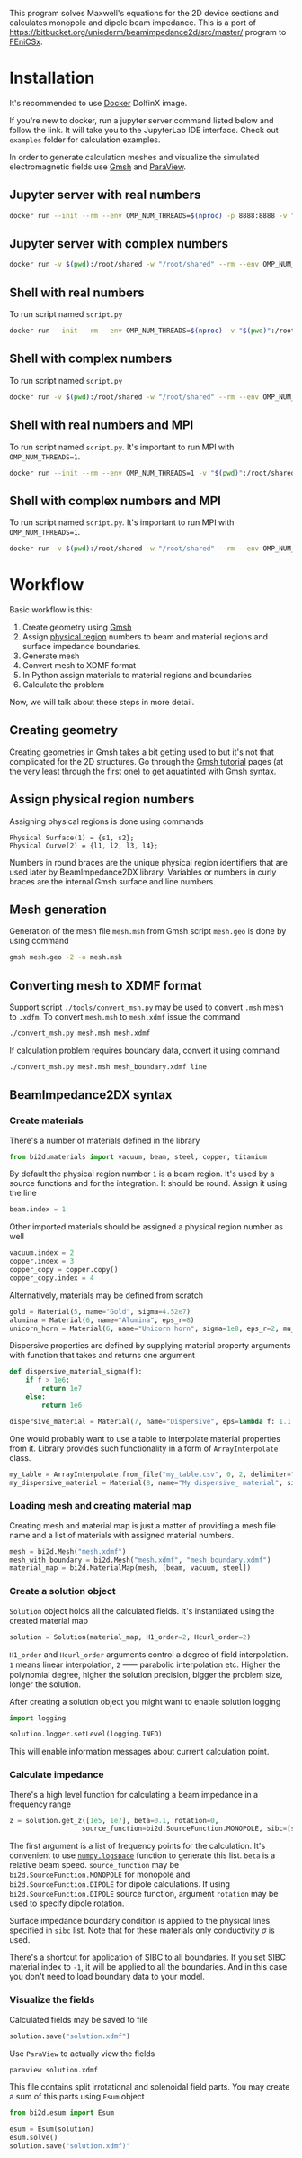This program solves Maxwell's equations for the 2D device sections and calculates monopole and dipole beam impedance.
This is a port of <https://bitbucket.org/uniederm/beamimpedance2d/src/master/> program to [FEniCSx](https://fenicsproject.org/).

# Installation

It's recommended to use [Docker](https://www.docker.com/) DolfinX image.

If you're new to docker, run a jupyter server command listed below and follow the link. It will take you to the JupyterLab IDE interface.
Check out `examples` folder for calculation examples.

In order to generate calculation meshes and visualize the simulated electromagnetic fields use
[Gmsh](https://gmsh.info/) and [ParaView](https://www.paraview.org/).

## Jupyter server with real numbers
```bash
docker run --init --rm --env OMP_NUM_THREADS=$(nproc) -p 8888:8888 -v "$(pwd)":/root/shared -w /root/shared dolfinx/lab
```

## Jupyter server with complex numbers
```bash
docker run -v $(pwd):/root/shared -w "/root/shared" --rm --env OMP_NUM_THREADS=$(nproc) --env LD_LIBRARY_PATH=/usr/local/dolfinx-complex/lib --env PATH=/usr/local/dolfinx-complex/bin:/usr/local/gmsh-4.6.0-Linux64-sdk/bin:/usr/local/sbin:/usr/local/bin:/usr/sbin:/usr/bin:/sbin:/bin --env PKG_CONFIG_PATH=/usr/local/dolfinx-complex/lib/pkgconfig --env PETSC_ARCH=linux-gnu-complex-32 --env PYTHONPATH=/usr/local/dolfinx-complex/lib/python3.8/dist-packages -p 8888:8888 dolfinx/lab
```

## Shell with real numbers
To run script named `script.py`
```bash
docker run --init --rm --env OMP_NUM_THREADS=$(nproc) -v "$(pwd)":/root/shared -w /root/shared dolfinx/dolfinx python3 script.py
```

## Shell with complex numbers
To run script named `script.py`
```bash
docker run -v $(pwd):/root/shared -w "/root/shared" --rm --env OMP_NUM_THREADS=$(nproc) --env LD_LIBRARY_PATH=/usr/local/dolfinx-complex/lib --env PATH=/usr/local/dolfinx-complex/bin:/usr/local/gmsh-4.6.0-Linux64-sdk/bin:/usr/local/sbin:/usr/local/bin:/usr/sbin:/usr/bin:/sbin:/bin --env PKG_CONFIG_PATH=/usr/local/dolfinx-complex/lib/pkgconfig --env PETSC_ARCH=linux-gnu-complex-32 --env PYTHONPATH=/usr/local/dolfinx-complex/lib/python3.8/dist-packages dolfinx/dolfinx python3 script.py
```

## Shell with real numbers and MPI
To run script named `script.py`. It's important to run MPI with `OMP_NUM_THREADS=1`.
```bash
docker run --init --rm --env OMP_NUM_THREADS=1 -v "$(pwd)":/root/shared -w /root/shared dolfinx/dolfinx mpirun --host localhost:$(nproc) -n $(nproc) python3 script.py
```

## Shell with complex numbers and MPI
To run script named `script.py`. It's important to run MPI with `OMP_NUM_THREADS=1`.
```bash
docker run -v $(pwd):/root/shared -w "/root/shared" --rm --env OMP_NUM_THREADS=1 --env LD_LIBRARY_PATH=/usr/local/dolfinx-complex/lib --env PATH=/usr/local/dolfinx-complex/bin:/usr/local/gmsh-4.6.0-Linux64-sdk/bin:/usr/local/sbin:/usr/local/bin:/usr/sbin:/usr/bin:/sbin:/bin --env PKG_CONFIG_PATH=/usr/local/dolfinx-complex/lib/pkgconfig --env PETSC_ARCH=linux-gnu-complex-32 --env PYTHONPATH=/usr/local/dolfinx-complex/lib/python3.8/dist-packages dolfinx/dolfinx mpirun --host localhost:$(nproc) -n $(nproc) python3 script.py
```

# Workflow

Basic workflow is this:
1. Create geometry using [Gmsh](https://gmsh.info/)
1. Assign [physical region](https://gmsh.info/doc/texinfo/gmsh.html#t1) numbers to beam and material regions and surface
   impedance boundaries.
1. Generate mesh
1. Convert mesh to XDMF format
1. In Python assign materials to material regions and boundaries
1. Calculate the problem

Now, we will talk about these steps in more detail.

## Creating geometry

Creating geometries in Gmsh takes a bit getting used to but it's not that complicated for the 2D structures.
Go through the [Gmsh tutorial](https://gmsh.info/doc/texinfo/gmsh.html#Tutorial) pages (at the very least through the
first one) to get aquatinted with Gmsh syntax.

## Assign physical region numbers

Assigning physical regions is done using commands
```gmsh
Physical Surface(1) = {s1, s2};
Physical Curve(2) = {l1, l2, l3, l4};
```
Numbers in round braces are the unique physical region identifiers that are used later by BeamImpedance2DX library.
Variables or numbers in curly braces are the internal Gmsh surface and line numbers.

## Mesh generation

Generation of the mesh file `mesh.msh` from Gmsh script `mesh.geo` is done by using command
```bash
gmsh mesh.geo -2 -o mesh.msh
```

## Converting mesh to XDMF format

Support script `./tools/convert_msh.py` may be used to convert `.msh` mesh to `.xdfm`.
To convert `mesh.msh` to `mesh.xdmf` issue the command
```bash
./convert_msh.py mesh.msh mesh.xdmf
```
If calculation problem requires boundary data, convert it using command
```bash
./convert_msh.py mesh.msh mesh_boundary.xdmf line
```

## BeamImpedance2DX syntax

### Create materials

There's a number of materials defined in the library
```python
from bi2d.materials import vacuum, beam, steel, copper, titanium
```

By default the physical region number `1` is a beam region. It's used by a source functions and for the integration.
It should be round. Assign it using the line
```python
beam.index = 1
```
Other imported materials should be assigned a physical region number as well
```python
vacuum.index = 2
copper.index = 3
copper_copy = copper.copy()
copper_copy.index = 4
```
Alternatively, materials may be defined from scratch
```python
gold = Material(5, name="Gold", sigma=4.52e7)
alumina = Material(6, name="Alumina", eps_r=8)
unicorn_horn = Material(6, name="Unicorn horn", sigma=1e8, eps_r=2, mu_r_re=0.1, mu_r_im=0.2)
```
Dispersive properties are defined by supplying material property arguments with function that takes and returns one argument
```python
def dispersive_material_sigma(f):
    if f > 1e6:
        return 1e7
    else:
        return 1e6

dispersive_material = Material(7, name="Dispersive", eps=lambda f: 1.1 * (f/1e8), sigma=dispersive_material_sigma)
```
One would probably want to use a table to interpolate material properties from it. Library provides such functionality
in a form of `ArrayInterpolate` class.
```python
my_table = ArrayInterpolate.from_file("my_table.csv", 0, 2, delimiter=",") # x=column 0, y=column 2
my_dispersive_material = Material(8, name="My dispersive_ material", sigma=my_table.interp)
```

### Loading mesh and creating material map

Creating mesh and material map is just a matter of providing a mesh file name and a list of materials with assigned
material numbers.
```python
mesh = bi2d.Mesh("mesh.xdmf")
mesh_with_boundary = bi2d.Mesh("mesh.xdmf", "mesh_boundary.xdmf")
material_map = bi2d.MaterialMap(mesh, [beam, vacuum, steel])
```

### Create a solution object

`Solution` object holds all the calculated fields. It's instantiated using the created material map
```python
solution = Solution(material_map, H1_order=2, Hcurl_order=2)
```

`H1_order` and `Hcurl_order` arguments control a degree of field interpolation. `1` means linear interpolation, `2` ⸺
parabolic interpolation etc.
Higher the polynomial degree, higher the solution precision, bigger the problem size, longer the solution.

After creating a solution object you might want to enable solution logging
```python
import logging

solution.logger.setLevel(logging.INFO)
```
This will enable information messages about current calculation point.

### Calculate impedance

There's a high level function for calculating a beam impedance in a frequency range
```python
z = solution.get_z([1e5, 1e7], beta=0.1, rotation=0,
                  source_function=bi2d.SourceFunction.MONOPOLE, sibc=[steel, copper, titanium])
```
The first argument is a list of frequency points for the calculation. It's convenient to use
[`numpy.logspace`](https://numpy.org/doc/stable/reference/generated/numpy.logspace.html?highlight=logspace#numpy.logspace)
function to generate this list.
`beta` is a relative beam speed.
`source_function` may be `bi2d.SourceFunction.MONOPOLE` for monopole and `bi2d.SourceFunction.DIPOLE` for
dipole calculations.
If using `bi2d.SourceFunction.DIPOLE` source function, argument `rotation` may be used to specify dipole rotation.

Surface impedance boundary condition is applied to the physical lines specified in `sibc` list.
Note that for these materials only conductivity $\sigma$ is used.

There's a shortcut for application of SIBC to all boundaries.
If you set SIBC material index to `-1`, it will be applied to all the boundaries. And in this case you don't need to
load boundary data to your model.

### Visualize the fields

Calculated fields may be saved to file
```python
solution.save("solution.xdmf")
```
Use `ParaView` to actually view the fields
```bash
paraview solution.xdmf
```
This file contains split irrotational and solenoidal field parts. You may create a sum of this parts using `Esum`
object
```python
from bi2d.esum import Esum

esum = Esum(solution)
esum.solve()
solution.save("solution.xdmf)"
```
